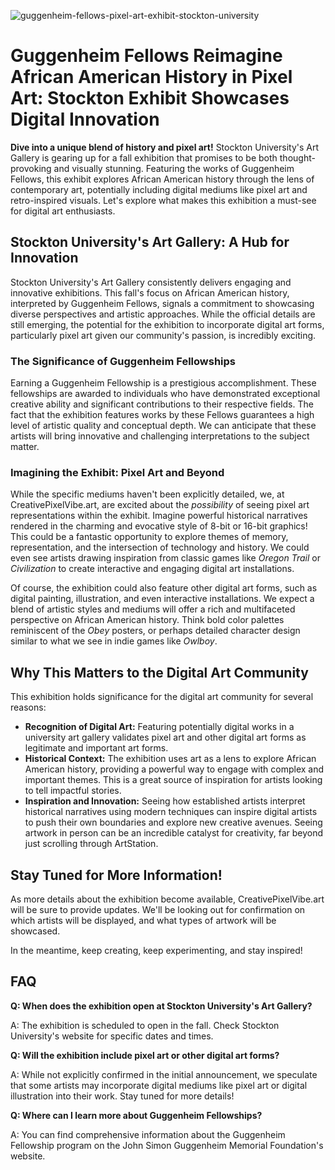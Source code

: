 ![guggenheim-fellows-pixel-art-exhibit-stockton-university](https://images.pexels.com/photos/10210896/pexels-photo-10210896.jpeg?auto=compress&cs=tinysrgb&fit=crop&h=627&w=1200)

# Guggenheim Fellows Reimagine African American History in Pixel Art: Stockton Exhibit Showcases Digital Innovation

**Dive into a unique blend of history and pixel art!** Stockton University's Art Gallery is gearing up for a fall exhibition that promises to be both thought-provoking and visually stunning. Featuring the works of Guggenheim Fellows, this exhibit explores African American history through the lens of contemporary art, potentially including digital mediums like pixel art and retro-inspired visuals. Let's explore what makes this exhibition a must-see for digital art enthusiasts.

## Stockton University's Art Gallery: A Hub for Innovation

Stockton University's Art Gallery consistently delivers engaging and innovative exhibitions. This fall's focus on African American history, interpreted by Guggenheim Fellows, signals a commitment to showcasing diverse perspectives and artistic approaches. While the official details are still emerging, the potential for the exhibition to incorporate digital art forms, particularly pixel art given our community's passion, is incredibly exciting.

### The Significance of Guggenheim Fellowships

Earning a Guggenheim Fellowship is a prestigious accomplishment. These fellowships are awarded to individuals who have demonstrated exceptional creative ability and significant contributions to their respective fields. The fact that the exhibition features works by these Fellows guarantees a high level of artistic quality and conceptual depth. We can anticipate that these artists will bring innovative and challenging interpretations to the subject matter.

### Imagining the Exhibit: Pixel Art and Beyond

While the specific mediums haven't been explicitly detailed, we, at CreativePixelVibe.art, are excited about the *possibility* of seeing pixel art representations within the exhibit. Imagine powerful historical narratives rendered in the charming and evocative style of 8-bit or 16-bit graphics! This could be a fantastic opportunity to explore themes of memory, representation, and the intersection of technology and history. We could even see artists drawing inspiration from classic games like *Oregon Trail* or *Civilization* to create interactive and engaging digital art installations. 

Of course, the exhibition could also feature other digital art forms, such as digital painting, illustration, and even interactive installations. We expect a blend of artistic styles and mediums will offer a rich and multifaceted perspective on African American history. Think bold color palettes reminiscent of the *Obey* posters, or perhaps detailed character design similar to what we see in indie games like *Owlboy*.

## Why This Matters to the Digital Art Community

This exhibition holds significance for the digital art community for several reasons:

*   **Recognition of Digital Art:** Featuring potentially digital works in a university art gallery validates pixel art and other digital art forms as legitimate and important art forms.
*   **Historical Context:** The exhibition uses art as a lens to explore African American history, providing a powerful way to engage with complex and important themes. This is a great source of inspiration for artists looking to tell impactful stories.
*   **Inspiration and Innovation:** Seeing how established artists interpret historical narratives using modern techniques can inspire digital artists to push their own boundaries and explore new creative avenues. Seeing artwork in person can be an incredible catalyst for creativity, far beyond just scrolling through ArtStation.

## Stay Tuned for More Information!

As more details about the exhibition become available, CreativePixelVibe.art will be sure to provide updates. We'll be looking out for confirmation on which artists will be displayed, and what types of artwork will be showcased.

In the meantime, keep creating, keep experimenting, and stay inspired! 

## FAQ

**Q: When does the exhibition open at Stockton University's Art Gallery?**

A: The exhibition is scheduled to open in the fall. Check Stockton University's website for specific dates and times.

**Q: Will the exhibition include pixel art or other digital art forms?**

A: While not explicitly confirmed in the initial announcement, we speculate that some artists may incorporate digital mediums like pixel art or digital illustration into their work. Stay tuned for more details!

**Q: Where can I learn more about Guggenheim Fellowships?**

A: You can find comprehensive information about the Guggenheim Fellowship program on the John Simon Guggenheim Memorial Foundation's website.